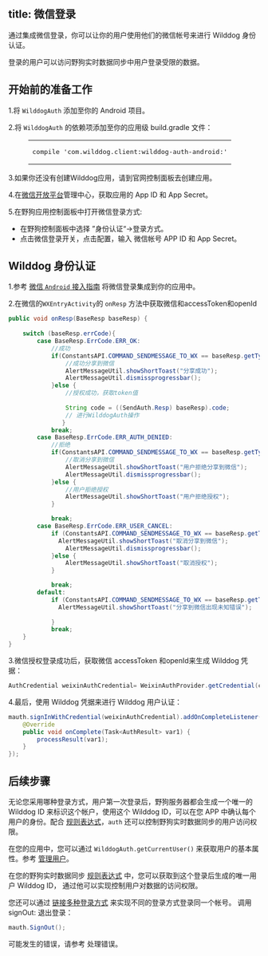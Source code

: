 title: 微信登录
---

通过集成微信登录，你可以让你的用户使用他们的微信帐号来进行 Wilddog 身份认证。

登录的用户可以访问野狗实时数据同步中用户登录受限的数据。

## 开始前的准备工作

1.将 `WilddogAuth` 添加至你的 Android 项目。

2.将 `WilddogAuth` 的依赖项添加至你的应用级 build.gradle 文件：
    
<figure class="highlight java"><table><tbody><tr><td class="code"><pre><div class="line">compile <span class="string">&apos;com.wilddog.client:wilddog-auth-android:<span class="android-auth-version"></span>&apos;</span></div></pre></td></tr></tbody></table></figure>
3.如果你还没有创建Wilddog应用，请到官网控制面板去创建应用。

4.在[微信开放平台](https://open.weixin.qq.com/)管理中心，获取应用的 App ID 和 App Secret。

5.在野狗应用控制面板中打开微信登录方式:

  *  在野狗控制面板中选择 ”身份认证“->登录方式。
  *  点击微信登录开关，点击配置，输入 微信帐号 APP ID 和 App Secret。

## Wilddog 身份认证

1.参考 [微信 `Android` 接入指南](https://open.weixin.qq.com/cgi-bin/showdocument?action=dir_list&t=resource/res_list&verify=1&id=1417751808&token=&lang=zh_CN) 将微信登录集成到你的应用中。

2.在微信的`WXEntryActivity`的 `onResp` 方法中获取微信和accessToken和openId

```java
public void onResp(BaseResp baseResp) {
   
    switch (baseResp.errCode){
        case BaseResp.ErrCode.ERR_OK:
            //成功
            if(ConstantsAPI.COMMAND_SENDMESSAGE_TO_WX == baseResp.getType()){
                //成功分享到微信
                AlertMessageUtil.showShortToast("分享成功");
                AlertMessageUtil.dismissprogressbar();
            }else {
                //授权成功，获取token值
           
                String code = ((SendAuth.Resp) baseResp).code;
                // 进行WilddogAuth操作
               }
            break;
        case BaseResp.ErrCode.ERR_AUTH_DENIED:
            //拒绝
            if(ConstantsAPI.COMMAND_SENDMESSAGE_TO_WX == baseResp.getType()){
                //取消分享到微信
                AlertMessageUtil.showShortToast("用户拒绝分享到微信");
                AlertMessageUtil.dismissprogressbar();
            }else {
                //用户拒绝授权
                AlertMessageUtil.showShortToast("用户拒绝授权");
            }

            break;
        case BaseResp.ErrCode.ERR_USER_CANCEL:
            if (ConstantsAPI.COMMAND_SENDMESSAGE_TO_WX == baseResp.getType()) {
              AlertMessageUtil.showShortToast("取消分享到微信");
                AlertMessageUtil.dismissprogressbar();
            }else {
                AlertMessageUtil.showShortToast("取消授权");
            }

            break;
        default:
            if (ConstantsAPI.COMMAND_SENDMESSAGE_TO_WX == baseResp.getType()) {
              AlertMessageUtil.showShortToast("分享到微信出现未知错误");
       
            }
            break;
    }
}
```

3.微信授权登录成功后，获取微信 accessToken 和openId来生成 Wilddog 凭据：

```java
AuthCredential weixinAuthCredential= WeixinAuthProvider.getCredential(code);
```

4.最后，使用 Wilddog 凭据来进行 Wilddog 用户认证：

```java
mauth.signInWithCredential(weixinAuthCredential).addOnCompleteListener(new OnCompleteListener<AuthResult>() {
    @Override
    public void onComplete(Task<AuthResult> var1) {
        processResult(var1);
    }
});
```

## 后续步骤

无论您采用哪种登录方式，用户第一次登录后，野狗服务器都会生成一个唯一的 Wilddog ID 来标识这个帐户，使用这个 Wilddog ID，可以在您 APP 中确认每个用户的身份。配合 [规则表达式](/guide/sync/rules/introduce.html)，`auth` 还可以控制野狗实时数据同步的用户访问权限。

在您的应用中，您可以通过 `WilddogAuth.getCurrentUser()` 来获取用户的基本属性。参考 [管理用户](/guide/auth/android/manageuser.html)。

在您的野狗实时数据同步 [规则表达式](/guide/sync/rules/introduce.html) 中，您可以获取到这个登录后生成的唯一用户 Wilddog ID， 通过他可以实现控制用户对数据的访问权限。

您还可以通过 [链接多种登录方式](/guide/auth/android/link.html) 来实现不同的登录方式登录同一个帐号。
调用 signOut: 退出登录：

```java
mauth.SignOut();
```

可能发生的错误，请参考 处理错误。